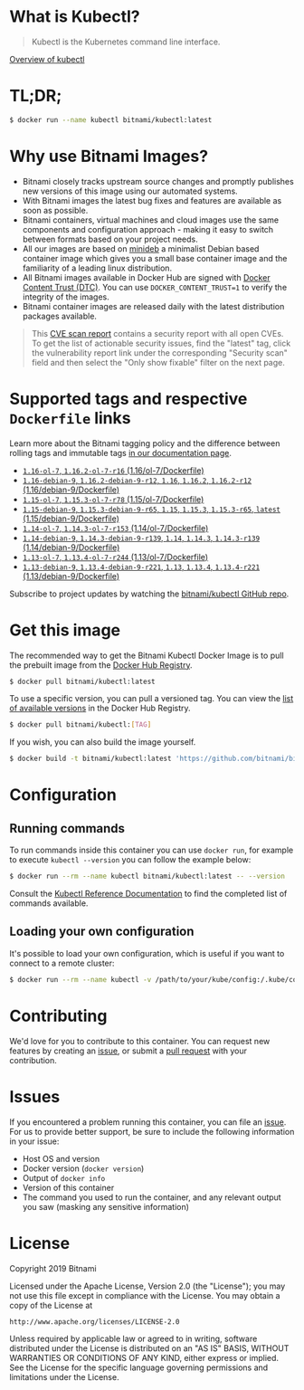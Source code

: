 
# What is Kubectl?

> Kubectl is the Kubernetes command line interface.

[Overview of kubectl](https://kubernetes.io/docs/reference/kubectl/overview/)

# TL;DR;

```bash
$ docker run --name kubectl bitnami/kubectl:latest
```

# Why use Bitnami Images?

* Bitnami closely tracks upstream source changes and promptly publishes new versions of this image using our automated systems.
* With Bitnami images the latest bug fixes and features are available as soon as possible.
* Bitnami containers, virtual machines and cloud images use the same components and configuration approach - making it easy to switch between formats based on your project needs.
* All our images are based on [minideb](https://github.com/bitnami/minideb) a minimalist Debian based container image which gives you a small base container image and the familiarity of a leading linux distribution.
* All Bitnami images available in Docker Hub are signed with [Docker Content Trust (DTC)](https://docs.docker.com/engine/security/trust/content_trust/). You can use `DOCKER_CONTENT_TRUST=1` to verify the integrity of the images.
* Bitnami container images are released daily with the latest distribution packages available.


> This [CVE scan report](https://quay.io/repository/bitnami/kubectl?tab=tags) contains a security report with all open CVEs. To get the list of actionable security issues, find the "latest" tag, click the vulnerability report link under the corresponding "Security scan" field and then select the "Only show fixable" filter on the next page.

# Supported tags and respective `Dockerfile` links

Learn more about the Bitnami tagging policy and the difference between rolling tags and immutable tags [in our documentation page](https://docs.bitnami.com/containers/how-to/understand-rolling-tags-containers/).


* [`1.16-ol-7`, `1.16.2-ol-7-r16` (1.16/ol-7/Dockerfile)](https://github.com/bitnami/bitnami-docker-kubectl/blob/1.16.2-ol-7-r16/1.16/ol-7/Dockerfile)
* [`1.16-debian-9`, `1.16.2-debian-9-r12`, `1.16`, `1.16.2`, `1.16.2-r12` (1.16/debian-9/Dockerfile)](https://github.com/bitnami/bitnami-docker-kubectl/blob/1.16.2-debian-9-r12/1.16/debian-9/Dockerfile)
* [`1.15-ol-7`, `1.15.3-ol-7-r78` (1.15/ol-7/Dockerfile)](https://github.com/bitnami/bitnami-docker-kubectl/blob/1.15.3-ol-7-r78/1.15/ol-7/Dockerfile)
* [`1.15-debian-9`, `1.15.3-debian-9-r65`, `1.15`, `1.15.3`, `1.15.3-r65`, `latest` (1.15/debian-9/Dockerfile)](https://github.com/bitnami/bitnami-docker-kubectl/blob/1.15.3-debian-9-r65/1.15/debian-9/Dockerfile)
* [`1.14-ol-7`, `1.14.3-ol-7-r153` (1.14/ol-7/Dockerfile)](https://github.com/bitnami/bitnami-docker-kubectl/blob/1.14.3-ol-7-r153/1.14/ol-7/Dockerfile)
* [`1.14-debian-9`, `1.14.3-debian-9-r139`, `1.14`, `1.14.3`, `1.14.3-r139` (1.14/debian-9/Dockerfile)](https://github.com/bitnami/bitnami-docker-kubectl/blob/1.14.3-debian-9-r139/1.14/debian-9/Dockerfile)
* [`1.13-ol-7`, `1.13.4-ol-7-r244` (1.13/ol-7/Dockerfile)](https://github.com/bitnami/bitnami-docker-kubectl/blob/1.13.4-ol-7-r244/1.13/ol-7/Dockerfile)
* [`1.13-debian-9`, `1.13.4-debian-9-r221`, `1.13`, `1.13.4`, `1.13.4-r221` (1.13/debian-9/Dockerfile)](https://github.com/bitnami/bitnami-docker-kubectl/blob/1.13.4-debian-9-r221/1.13/debian-9/Dockerfile)

Subscribe to project updates by watching the [bitnami/kubectl GitHub repo](https://github.com/bitnami/bitnami-docker-kubectl).

# Get this image

The recommended way to get the Bitnami Kubectl Docker Image is to pull the prebuilt image from the [Docker Hub Registry](https://hub.docker.com/r/bitnami/kubectl).

```bash
$ docker pull bitnami/kubectl:latest
```

To use a specific version, you can pull a versioned tag. You can view the [list of available versions](https://hub.docker.com/r/bitnami/kubectl/tags/) in the Docker Hub Registry.

```bash
$ docker pull bitnami/kubectl:[TAG]
```

If you wish, you can also build the image yourself.

```bash
$ docker build -t bitnami/kubectl:latest 'https://github.com/bitnami/bitnami-docker-kubectl.git#master:1.15/debian-9'
```

# Configuration

## Running commands

To run commands inside this container you can use `docker run`, for example to execute `kubectl --version` you can follow the example below:

```bash
$ docker run --rm --name kubectl bitnami/kubectl:latest -- --version
```

Consult the [Kubectl Reference Documentation](https://kubernetes.io/docs/reference/generated/kubectl/kubectl-commands) to find the completed list of commands available.

## Loading your own configuration

It's possible to load your own configuration, which is useful if you want to connect to a remote cluster:

```bash
$ docker run --rm --name kubectl -v /path/to/your/kube/config:/.kube/config bitnami/kubectl:latest
```

# Contributing

We'd love for you to contribute to this container. You can request new features by creating an [issue](https://github.com/bitnami/bitnami-docker-kubectl/issues), or submit a [pull request](https://github.com/bitnami/bitnami-docker-kubectl/pulls) with your contribution.

# Issues

If you encountered a problem running this container, you can file an [issue](https://github.com/bitnami/bitnami-docker-kubectl/issues). For us to provide better support, be sure to include the following information in your issue:

- Host OS and version
- Docker version (`docker version`)
- Output of `docker info`
- Version of this container
- The command you used to run the container, and any relevant output you saw (masking any sensitive information)

# License

Copyright 2019 Bitnami

Licensed under the Apache License, Version 2.0 (the "License");
you may not use this file except in compliance with the License.
You may obtain a copy of the License at

    http://www.apache.org/licenses/LICENSE-2.0

Unless required by applicable law or agreed to in writing, software
distributed under the License is distributed on an "AS IS" BASIS,
WITHOUT WARRANTIES OR CONDITIONS OF ANY KIND, either express or implied.
See the License for the specific language governing permissions and
limitations under the License.

